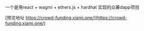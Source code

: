 一个是用react + wagmi + ethers.js + hardhat 实现的众筹dapp项目

[预览地址 https://crowd-funding.xiami.one/](https://crowd-funding.xiami.one/)